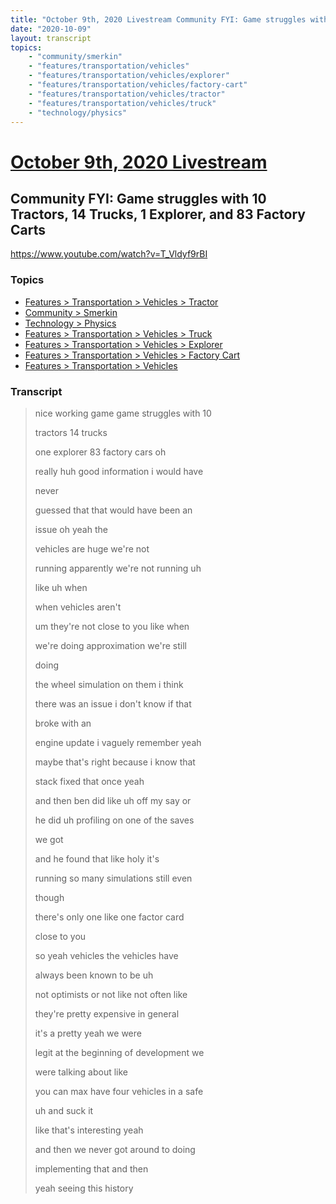 ```yaml
---
title: "October 9th, 2020 Livestream Community FYI: Game struggles with 10 Tractors, 14 Trucks, 1 Explorer, and 83 Factory Carts"
date: "2020-10-09"
layout: transcript
topics:
    - "community/smerkin"
    - "features/transportation/vehicles"
    - "features/transportation/vehicles/explorer"
    - "features/transportation/vehicles/factory-cart"
    - "features/transportation/vehicles/tractor"
    - "features/transportation/vehicles/truck"
    - "technology/physics"
---
```

# [October 9th, 2020 Livestream](../2020-10-09.md)
## Community FYI: Game struggles with 10 Tractors, 14 Trucks, 1 Explorer, and 83 Factory Carts
https://www.youtube.com/watch?v=T_Vldyf9rBI

### Topics
* [Features > Transportation > Vehicles > Tractor](../topics/features/transportation/vehicles/tractor.md)
* [Community > Smerkin](../topics/community/smerkin.md)
* [Technology > Physics](../topics/technology/physics.md)
* [Features > Transportation > Vehicles > Truck](../topics/features/transportation/vehicles/truck.md)
* [Features > Transportation > Vehicles > Explorer](../topics/features/transportation/vehicles/explorer.md)
* [Features > Transportation > Vehicles > Factory Cart](../topics/features/transportation/vehicles/factory-cart.md)
* [Features > Transportation > Vehicles](../topics/features/transportation/vehicles.md)

### Transcript

> nice working game game struggles with 10
> 
> tractors 14 trucks
> 
> one explorer 83 factory cars oh
> 
> really huh good information i would have
> 
> never
> 
> guessed that that would have been an
> 
> issue oh yeah the
> 
> vehicles are huge we're not
> 
> running apparently we're not running uh
> 
> like uh when
> 
> when vehicles aren't
> 
> um they're not close to you like when
> 
> we're doing approximation we're still
> 
> doing
> 
> the wheel simulation on them i think
> 
> there was an issue i don't know if that
> 
> broke with an
> 
> engine update i vaguely remember yeah
> 
> maybe that's right because i know that
> 
> stack fixed that once yeah
> 
> and then ben did like uh off my say or
> 
> he did uh profiling on one of the saves
> 
> we got
> 
> and he found that like holy it's
> 
> running so many simulations still even
> 
> though
> 
> there's only one like one factor card
> 
> close to you
> 
> so yeah vehicles the vehicles have
> 
> always been known to be uh
> 
> not optimists or not like not often like
> 
> they're pretty expensive in general
> 
> it's a pretty yeah we were
> 
> legit at the beginning of development we
> 
> were talking about like
> 
> you can max have four vehicles in a safe
> 
> uh and suck it
> 
> like that's interesting yeah
> 
> and then we never got around to doing
> 
> implementing that and then
> 
> yeah seeing this history
> 
